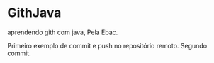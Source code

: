 # GithJava
aprendendo gith com java, Pela Ebac.

Primeiro exemplo de commit e push no repositório remoto.
Segundo commit.
